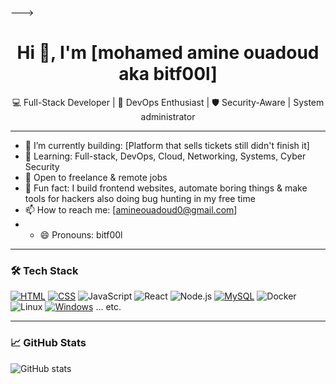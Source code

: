 --->
<h1 align="center">Hi 👋, I'm [mohamed amine ouadoud aka bitf00l]</h1>
<p align="center">
  💻 Full-Stack Developer | 🚀 DevOps Enthusiast | 🛡️ Security-Aware | System administrator
</p>

---

- 🔭 I’m currently building: [Platform that sells tickets still didn't finish it]
- 🌱 Learning: Full-stack, DevOps, Cloud, Networking, Systems, Cyber Security
- 💼 Open to freelance & remote jobs
- 🧠 Fun fact: I build frontend websites, automate boring things & make tools for hackers also doing bug hunting in my free time
- 📫 How to reach me: [amineouadoud0@gmail.com]
- - 😄 Pronouns: bitf00l

---

### 🛠️ Tech Stack
[![HTML](https://img.shields.io/badge/HTML-%23E34F26.svg?logo=html5&logoColor=white)](#)
[![CSS](https://img.shields.io/badge/CSS-1572B6?logo=css3&logoColor=fff)](#)
![JavaScript](https://img.shields.io/badge/-JavaScript-black?style=flat-square&logo=javascript)
![React](https://img.shields.io/badge/-React-black?style=flat-square&logo=react)
![Node.js](https://img.shields.io/badge/-Node.js-black?style=flat-square&logo=node.js)
[![MySQL](https://img.shields.io/badge/MySQL-4479A1?logo=mysql&logoColor=fff)](#)
![Docker](https://img.shields.io/badge/-Docker-black?style=flat-square&logo=docker)
![Linux](https://img.shields.io/badge/-Linux-black?style=flat-square&logo=linux)
[![Windows](https://custom-icon-badges.demolab.com/badge/Windows-0078D6?logo=windows11&logoColor=white)](#)
... etc.

---

### 📈 GitHub Stats

![GitHub stats](https://github-readme-stats.vercel.app/api?username=yourusername&show_icons=true&theme=radical)
